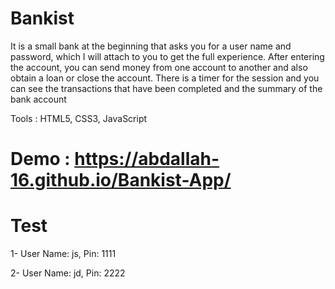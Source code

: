 # Bankist 
It is a small bank at the beginning that asks you for a user name and password, which I will attach to you to get the full experience. 
After entering the account, you can send money from one account to another and also obtain a loan or close the account. 
There is a timer for the session and you can see the transactions that have been completed and the summary of the bank account

Tools : HTML5, CSS3, JavaScript

# Demo : https://abdallah-16.github.io/Bankist-App/

# Test
1- User Name: js,
   Pin: 1111
   
2- User Name: jd,
   Pin: 2222
